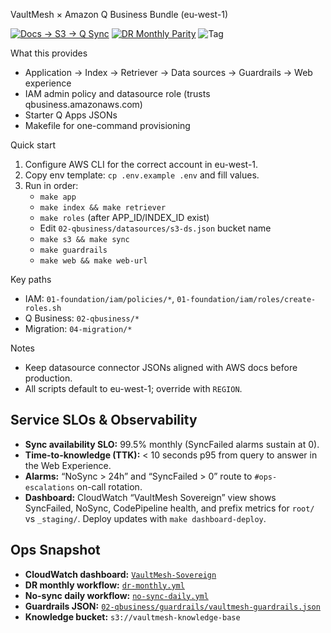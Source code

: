 VaultMesh × Amazon Q Business Bundle (eu-west-1)

[![Docs → S3 → Q Sync](https://github.com/VaultSovereign/vm-business-q/actions/workflows/qbusiness-sync.yml/badge.svg)](../../actions/workflows/qbusiness-sync.yml)
[![DR Monthly Parity](https://github.com/VaultSovereign/vm-business-q/actions/workflows/dr-monthly.yml/badge.svg)](../../actions/workflows/dr-monthly.yml)
![Tag](https://img.shields.io/github/v/tag/VaultSovereign/vm-business-q?label=release)

What this provides
- Application → Index → Retriever → Data sources → Guardrails → Web experience
- IAM admin policy and datasource role (trusts qbusiness.amazonaws.com)
- Starter Q Apps JSONs
- Makefile for one-command provisioning

Quick start
1) Configure AWS CLI for the correct account in eu-west-1.
2) Copy env template: `cp .env.example .env` and fill values.
3) Run in order:
   - `make app`
   - `make index && make retriever`
   - `make roles` (after APP_ID/INDEX_ID exist)
   - Edit `02-qbusiness/datasources/s3-ds.json` bucket name
   - `make s3 && make sync`
   - `make guardrails`
   - `make web && make web-url`

Key paths
- IAM: `01-foundation/iam/policies/*`, `01-foundation/iam/roles/create-roles.sh`
- Q Business: `02-qbusiness/*`
- Migration: `04-migration/*`

Notes
- Keep datasource connector JSONs aligned with AWS docs before production.
- All scripts default to eu-west-1; override with `REGION`.

## Service SLOs & Observability

- **Sync availability SLO:** 99.5% monthly (SyncFailed alarms sustain at 0).
- **Time-to-knowledge (TTK):** < 10 seconds p95 from query to answer in the Web Experience.
- **Alarms:** “NoSync > 24h” and “SyncFailed > 0” route to `#ops-escalations` on-call rotation.
- **Dashboard:** CloudWatch “VaultMesh Sovereign” view shows SyncFailed, NoSync, CodePipeline health, and prefix metrics for `root/` vs `_staging/`. Deploy updates with `make dashboard-deploy`.

## Ops Snapshot

- **CloudWatch dashboard:** [`VaultMesh-Sovereign`](https://console.aws.amazon.com/cloudwatch/home?region=eu-west-1#dashboards:name=VaultMesh-Sovereign)
- **DR monthly workflow:** [`dr-monthly.yml`](../../actions/workflows/dr-monthly.yml)
- **No-sync daily workflow:** [`no-sync-daily.yml`](../../actions/workflows/no-sync-daily.yml)
- **Guardrails JSON:** [`02-qbusiness/guardrails/vaultmesh-guardrails.json`](02-qbusiness/guardrails/vaultmesh-guardrails.json)
- **Knowledge bucket:** `s3://vaultmesh-knowledge-base`

